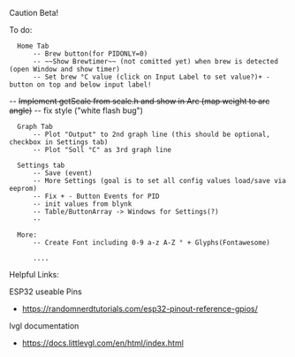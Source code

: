 Caution Beta!

To do: 
      
      Home Tab
          -- Brew button(for PIDONLY=0)
          -- ~~Show Brewtimer~~ (not comitted yet) when brew is detected (open Window and show timer)
          -- Set brew °C value (click on Input Label to set value?)+ - button on top and below input label!
-- ~~Implement getScale from scale.h and show in Arc (map weight to arc angle)~~
          -- fix style ("white flash bug")
          
      Graph Tab
          -- Plot "Output" to 2nd graph line (this should be optional, checkbox in Settings tab)
          -- Plot "Soll °C" as 3rd graph line
         
      Settings tab
          -- Save (event)
          -- More Settings (goal is to set all config values load/save via eeprom)
          -- Fix + - Button Events for PID
          -- init values from blynk
          -- Table/ButtonArray -> Windows for Settings(?)
          --
          
      More: 
          -- Create Font including 0-9 a-z A-Z ° + Glyphs(Fontawesome)
          
          ....
          
      
Helpful Links:

ESP32 useable Pins
- https://randomnerdtutorials.com/esp32-pinout-reference-gpios/

lvgl documentation
- https://docs.littlevgl.com/en/html/index.html
